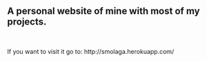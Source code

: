<h2>A personal website of mine with most of my projects.</h2>
<br>
<p>If you want to visit it go to: http://smolaga.herokuapp.com/</p>
